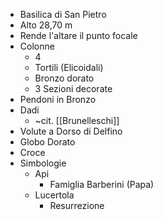 - Basilica di San Pietro
- Alto 28,70 m
- Rende l'altare il punto focale
- Colonne
	- 4
	- Tortili (Elicoidali)
	- Bronzo dorato
	- 3 Sezioni decorate
- Pendoni in Bronzo
- Dadi
	- ~cit. [[Brunelleschi]]
- Volute a Dorso di Delfino
- Globo Dorato
- Croce
- Simbologie
	- Api
		- Famiglia Barberini (Papa)
	- Lucertola
		- Resurrezione